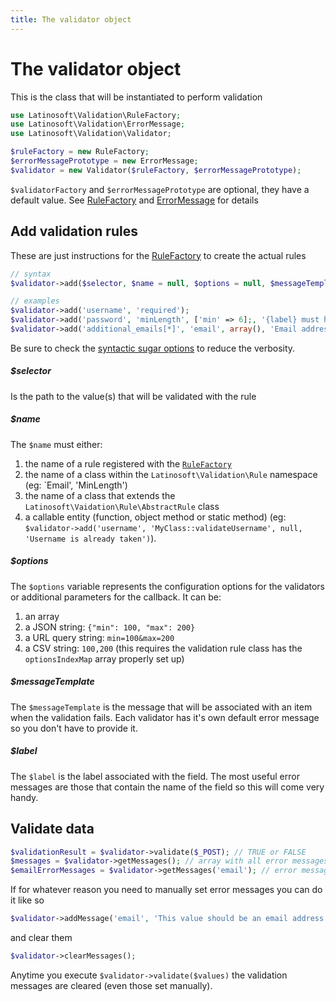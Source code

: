 ```yaml
---
title: The validator object
---
```


# The validator object

This is the class that will be instantiated to perform validation

```php
use Latinosoft\Validation\RuleFactory;
use Latinosoft\Validation\ErrorMessage;
use Latinosoft\Validation\Validator;

$ruleFactory = new RuleFactory;
$errorMessagePrototype = new ErrorMessage;
$validator = new Validator($ruleFactory, $errorMessagePrototype);
```

`$validatorFactory` and `$errorMessagePrototype` are optional, they have a default value.
See [RuleFactory](rule_factory.md) and [ErrorMessage](error_message.md) for details

## Add validation rules

These are just instructions for the [RuleFactory](rule_factory.md) to create the actual rules

```php
// syntax
$validator->add($selector, $name = null, $options = null, $messageTemplate = null, $label = null);

// examples
$validator->add('username', 'required');
$validator->add('password', 'minLength', ['min' => 6];, '{label} must have at least {min} characters', 'Password');
$validator->add('additional_emails[*]', 'email', array(), 'Email address is not valid');
```

Be sure to check the [syntactic sugar options](syntactic_sugar.md) to reduce the verbosity.

##### $selector

Is the path to the value(s) that will be validated with the rule

##### $name

The <code>$name</code> must either:
1. the name of a rule registered with the [`RuleFactory`](rule_factory.md)
2. the name of a class within the `Latinosoft\Validation\Rule` namespace (eg: `Email', 'MinLength') 
3. the name of a class that extends the `Latinosoft\Vaidation\Rule\AbstractRule` class
4. a callable entity (function, object method or static method) (eg: `$validator->add('username', 'MyClass::validateUsername', null, 'Username is already taken')`).

##### $options
The <code>$options</code> variable represents the configuration options for the validators or additional parameters for the callback. It can be:

1. an array
2. a JSON string: `{"min": 100, "max": 200}`
3. a URL query string: `min=100&max=200`
4. a CSV string: `100,200` (this requires the validation rule class has the `optionsIndexMap` array properly set up)


##### $messageTemplate
The <code>$messageTemplate</code> is the message that will be associated with an item when the validation fails. 
Each validator has it's own default error message so you don't have to provide it.

##### $label
The <code>$label</code> is the label associated with the field. 
The most useful error messages are those that contain the name of the field so this will come very handy.


## Validate data

```php
$validationResult = $validator->validate($_POST); // TRUE or FALSE
$messages = $validator->getMessages(); // array with all error messages
$emailErrorMessages = $validator->getMessages('email'); // error messages for the email address
```

If for whatever reason you need to manually set error messages you can do it like so
```php
$validator->addMessage('email', 'This value should be an email address');
```
and clear them
```php
$validator->clearMessages();
```

Anytime you execute `$validator->validate($values)` the validation messages are cleared (even those set manually).
